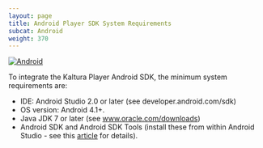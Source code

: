 ```yaml
---
layout: page
title: Android Player SDK System Requirements
subcat: Android
weight: 370
---
```


[![Android](https://img.shields.io/badge/Android-Supported-green.svg)](https://github.com/kaltura/player-sdk-native-ios)

To integrate the Kaltura Player Android SDK, the minimum system requirements are:

* IDE: Android Studio 2.0 or later (see developer.android.com/sdk)
* OS version: Android 4.1+.
* Java JDK 7 or later (see www.oracle.com/downloads)
* Android SDK and Android SDK Tools (install these from within Android Studio - see this [article](https://vpaas.kaltura.com/documentation/05_Mobile-Video-Player-SDKs/Android-Getting-Started.html) for details).
